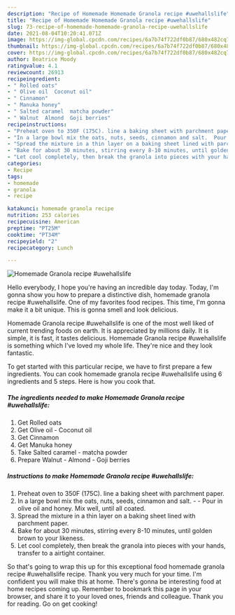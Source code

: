 ```yaml
---
description: "Recipe of Homemade Homemade Granola recipe #uwehallslife"
title: "Recipe of Homemade Homemade Granola recipe #uwehallslife"
slug: 73-recipe-of-homemade-homemade-granola-recipe-uwehallslife
date: 2021-08-04T10:20:41.071Z
image: https://img-global.cpcdn.com/recipes/6a7b74f722df0b87/680x482cq70/homemade-granola-recipe-uwehallslife-recipe-main-photo.jpg
thumbnail: https://img-global.cpcdn.com/recipes/6a7b74f722df0b87/680x482cq70/homemade-granola-recipe-uwehallslife-recipe-main-photo.jpg
cover: https://img-global.cpcdn.com/recipes/6a7b74f722df0b87/680x482cq70/homemade-granola-recipe-uwehallslife-recipe-main-photo.jpg
author: Beatrice Moody
ratingvalue: 4.1
reviewcount: 26913
recipeingredient:
- " Rolled oats"
- " Olive oil  Coconut oil"
- " Cinnamon"
- " Manuka honey"
- " Salted caramel  matcha powder"
- " Walnut  Almond  Goji berries"
recipeinstructions:
- "Preheat oven to 350F (175C). line a baking sheet with parchment paper."
- "In a large bowl mix the oats, nuts, seeds, cinnamon and salt.  Pour in olive oil and honey. Mix well, until all coated."
- "Spread the mixture in a thin layer on a baking sheet lined with parchment paper."
- "Bake for about 30 minutes, stirring every 8-10 minutes, until golden brown to your likeness."
- "Let cool completely, then break the granola into pieces with your hands, transfer to a airtight container."
categories:
- Recipe
tags:
- homemade
- granola
- recipe

katakunci: homemade granola recipe 
nutrition: 253 calories
recipecuisine: American
preptime: "PT25M"
cooktime: "PT34M"
recipeyield: "2"
recipecategory: Lunch

---
```



![Homemade Granola recipe #uwehallslife](https://img-global.cpcdn.com/recipes/6a7b74f722df0b87/680x482cq70/homemade-granola-recipe-uwehallslife-recipe-main-photo.jpg)

Hello everybody, I hope you're having an incredible day today. Today, I'm gonna show you how to prepare a distinctive dish, homemade granola recipe #uwehallslife. One of my favorites food recipes. This time, I'm gonna make it a bit unique. This is gonna smell and look delicious.

Homemade Granola recipe #uwehallslife is one of the most well liked of current trending foods on earth. It is appreciated by millions daily. It is simple, it is fast, it tastes delicious. Homemade Granola recipe #uwehallslife is something which I've loved my whole life. They're nice and they look fantastic.




To get started with this particular recipe, we have to first prepare a few ingredients. You can cook homemade granola recipe #uwehallslife using 6 ingredients and 5 steps. Here is how you cook that.

<!--inarticleads1-->

##### The ingredients needed to make Homemade Granola recipe #uwehallslife:

1. Get  Rolled oats
1. Get  Olive oil - Coconut oil
1. Get  Cinnamon
1. Get  Manuka honey
1. Take  Salted caramel - matcha powder
1. Prepare  Walnut - Almond - Goji berries




<!--inarticleads2-->

##### Instructions to make Homemade Granola recipe #uwehallslife:

1. Preheat oven to 350F (175C). line a baking sheet with parchment paper.
1. In a large bowl mix the oats, nuts, seeds, cinnamon and salt. -  - Pour in olive oil and honey. Mix well, until all coated.
1. Spread the mixture in a thin layer on a baking sheet lined with parchment paper.
1. Bake for about 30 minutes, stirring every 8-10 minutes, until golden brown to your likeness.
1. Let cool completely, then break the granola into pieces with your hands, transfer to a airtight container.




So that's going to wrap this up for this exceptional food homemade granola recipe #uwehallslife recipe. Thank you very much for your time. I'm confident you will make this at home. There's gonna be interesting food at home recipes coming up. Remember to bookmark this page in your browser, and share it to your loved ones, friends and colleague. Thank you for reading. Go on get cooking!
